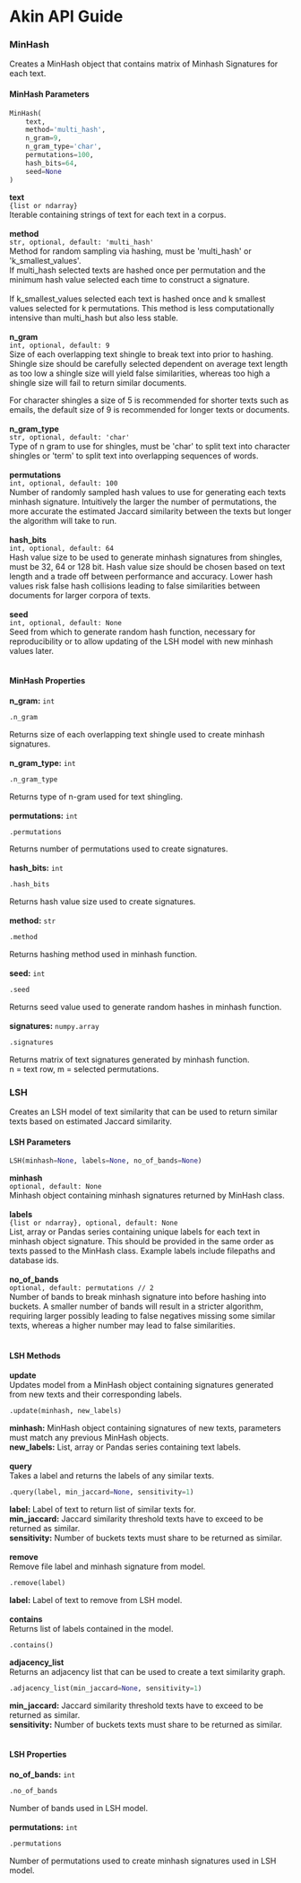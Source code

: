 # Akin API Guide

### MinHash
Creates a MinHash object that contains matrix of Minhash Signatures for each text.


#### MinHash Parameters
``` python
MinHash(
    text, 
    method='multi_hash', 
    n_gram=9, 
    n_gram_type='char', 
    permutations=100, 
    hash_bits=64, 
    seed=None
)
```  
**text**  
`{list or ndarray}`  
Iterable containing strings of text for each text in a corpus.<br><br>
**method**  
`str, optional, default: 'multi_hash'`  
Method for random sampling via hashing, must be 'multi_hash' or 'k_smallest_values'.<br>
If multi_hash selected texts are hashed once per permutation and the minimum hash value selected each time to 
construct a signature.<br>  
If k_smallest_values selected each text is hashed once and k smallest values selected for k permutations. 
This method is less computationally intensive than multi_hash but also less stable.<br><br>
**n_gram**  
`int, optional, default: 9`  
Size of each overlapping text shingle to break text into prior to hashing. Shingle size should be carefully selected 
dependent on average text length as too low a shingle size will yield false similarities, whereas too high a shingle 
size will fail to return similar documents.  

For character shingles a size of 5 is recommended for shorter texts such as emails, the default size of 9 is 
recommended for longer texts or documents.<br><br>
**n_gram_type**  
`str, optional, default: 'char'`  
Type of n gram to use for shingles, must be 'char' to split text into character shingles or 'term' to split text into 
overlapping sequences of words.<br><br>
**permutations**  
`int, optional, default: 100`  
Number of randomly sampled hash values to use for generating each texts minhash signature. Intuitively the larger the 
number of permutations, the more accurate the estimated Jaccard similarity between the texts but longer the algorithm 
will take to run.<br><br>
**hash_bits**  
`int, optional, default: 64`  
Hash value size to be used to generate minhash signatures from shingles, must be 32, 64 or 128 bit. Hash value size 
should be chosen based on text length and a trade off between performance and accuracy. Lower hash values risk false 
hash collisions leading to false similarities between documents for larger corpora of texts.<br><br>
**seed**  
`int, optional, default: None`  
Seed from which to generate random hash function, necessary for reproducibility or to allow updating of the LSH model 
with new minhash values later.<br><br>

#### MinHash Properties
**n_gram:** `int`  
``` python 
.n_gram
```  
Returns size of each overlapping text shingle used to create minhash signatures.<br><br>
**n_gram_type:** `int`  
``` python 
.n_gram_type
```  
Returns type of n-gram used for text shingling.<br><br>
**permutations:** `int`  
``` python 
.permutations
```  
Returns number of permutations used to create signatures.<br><br>
**hash_bits:** `int`  
``` python 
.hash_bits
```  
Returns hash value size used to create signatures.<br><br>
**method:** `str`  
``` python 
.method
```  
Returns hashing method used in minhash function.<br><br>
**seed:** `int`  
``` python 
.seed
```  
Returns seed value used to generate random hashes in minhash function.<br><br>
**signatures:** `numpy.array`  
``` python 
.signatures
```  
Returns matrix of text signatures generated by minhash function.<br>
n = text row, m = selected permutations.<br>

### LSH
Creates an LSH model of text similarity that can be used to return similar texts based on estimated Jaccard similarity.

#### LSH Parameters
``` python
LSH(minhash=None, labels=None, no_of_bands=None)
```  
**minhash**  
`optional, default: None`  
Minhash object containing minhash signatures returned by MinHash class.<br><br>
**labels**  
`{list or ndarray}, optional, default: None`  
List, array or Pandas series containing unique labels for each text in minhash object signature. This should be provided in the same order as texts passed to the MinHash class. Example labels include filepaths and database ids.<br><br>
**no_of_bands**  
`optional, default: permutations // 2`  
Number of bands to break minhash signature into before hashing into buckets. A smaller number of bands will result in a stricter algorithm, requiring larger possibly leading to false negatives missing some similar texts, whereas a higher number may lead to false similarities. <br><br>

#### LSH Methods
<b>update</b><br>
Updates model from a MinHash object containing signatures generated from new texts and their corresponding labels.<br>
``` python
.update(minhash, new_labels)
```  
<b>minhash:</b> MinHash object containing signatures of new texts, parameters must match any previous MinHash objects.<br>
<b>new_labels:</b> List, array or Pandas series containing text labels.<br><br>
<b>query</b><br>
Takes a label and returns the labels of any similar texts.<br>
``` python
.query(label, min_jaccard=None, sensitivity=1)
```
<b>label:</b> Label of text to return list of similar texts for.<br>
<b>min_jaccard:</b> Jaccard similarity threshold texts have to exceed to be returned as similar.<br>
<b>sensitivity:</b> Number of buckets texts must share to be returned as similar.<br><br>
<b>remove</b><br>
Remove file label and minhash signature from model.<br>
``` python
.remove(label)
```  
<b>label:</b> Label of text to remove from LSH model.<br><br>
<b>contains</b><br>
Returns list of labels contained in the model.<br>
``` python
.contains()
```  
<b>adjacency_list</b><br>
Returns an adjacency list that can be used to create a text similarity graph.<br>
``` python
.adjacency_list(min_jaccard=None, sensitivity=1)
```  
<b>min_jaccard:</b> Jaccard similarity threshold texts have to exceed to be returned as similar.<br>
<b>sensitivity:</b> Number of buckets texts must share to be returned as similar.<br><br>

#### LSH Properties
**no_of_bands:** `int`  
``` python
.no_of_bands
```  
Number of bands used in LSH model.<br><br>
**permutations:** `int`  
``` python
.permutations
```  
Number of permutations used to create minhash signatures used in LSH model.
